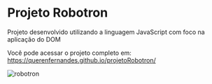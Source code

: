 # Projeto Robotron

Projeto desenvolvido utilizando a linguagem JavaScript com foco na aplicação do DOM

Você pode acessar o projeto completo em: https://querenfernandes.github.io/projetoRobotron/


![robotron](https://user-images.githubusercontent.com/95857175/218185343-610bc751-e9a1-409d-8f4d-336ee9a656a0.png#vitrinedev)


